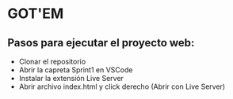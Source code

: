 # GOT'EM

## Pasos para ejecutar el proyecto web:

- Clonar el repositorio
- Abrir la capreta Sprint1 en VSCode
- Instalar la extensión Live Server
- Abrir archivo index.html y click derecho (Abrir con Live Server)
